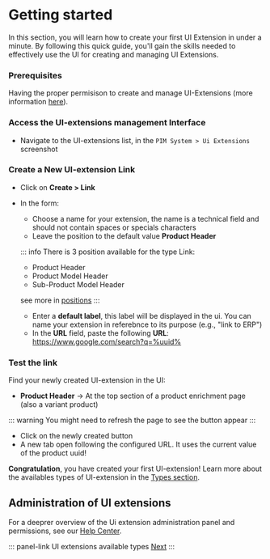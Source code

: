 # Getting started
In this section, you will learn how to create your first UI Extension in under a minute. By following this quick guide, you'll gain the skills needed to effectively use the UI for creating and managing UI Extensions.

### Prerequisites
Having the proper permisison to create and manage UI-Extensions (more information [here](https://api.akeneo.com/extensions/ui-extensions.html#prerequisites-2)).

### Access the UI-extensions management Interface

- Navigate to the UI-extensions list, in the `PIM System > Ui Extensions`
screenshot

### Create a New UI-extension Link

- Click on **Create > Link**
- In the form:
    - Choose a name for your extension, the name is a technical field and should not contain spaces or specials characters
    - Leave the position to the default value **Product Header**

    ::: info
    There is 3 position available for the type Link:

    - Product Header
    - Product Model Header
    - Sub-Product Model Header

    see more in [positions](/extensions/positions.html)
    :::

    - Enter a **default label**, this label will be displayed in the ui. You can name your extension in referebnce to its purpose (e.g., "link to ERP")
    - In the **URL** field, paste the following **URL**: https://www.google.com/search?q=%uuid%

### Test the link

Find your newly created UI-extension in the UI:
- **Product Header** → At the top section of a product enrichment page (also a variant product)

::: warning
You might need to refresh the page to see the button appear
:::    

- Click on the newly created button
- A new tab open following the configured URL. It uses the current value of the product uuid!

**Congratulation**, you have created your first UI-extension!
Learn more about the availables types of UI-extension in the [Types section](/extensions/types.html).

## Administration of UI extensions
For a deeprer overview of the Ui extension administration panel and permissions, see our [Help Center](https://help.akeneo.com/extensions/ui-extentions).

::: panel-link UI extensions available types [Next](/extensions/types.html)
:::